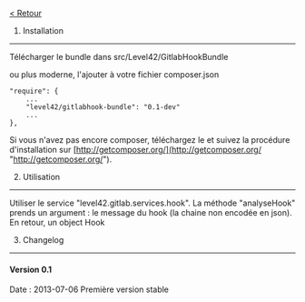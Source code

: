 [< Retour](https://github.com/Level42/GitlabHookBundle/blob/master/README.md "< Retour")


1) Installation
----------------------------------
Télécharger le bundle dans src/Level42/GitlabHookBundle

ou plus moderne, l'ajouter à votre fichier composer.json

    "require": {
        ...
        "level42/gitlabhook-bundle": "0.1-dev"
        ...
    },
    
Si vous n'avez pas encore composer, téléchargez le et suivez la procédure d'installation sur
[http://getcomposer.org/](http://getcomposer.org/ "http://getcomposer.org/").

2) Utilisation
-------------------------------
Utiliser le service "level42.gitlab.services.hook".
La méthode "analyseHook" prends un argument : le message du hook (la chaine non encodée en json).
En retour, un object Hook

3) Changelog
-------------------------------
#### Version 0.1
Date : 2013-07-06
Première version stable